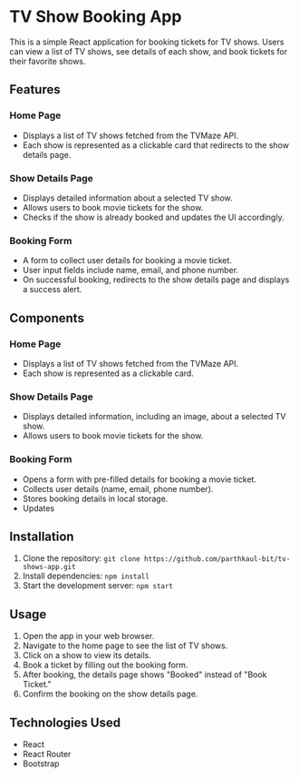 # TV Show Booking App

This is a simple React application for booking tickets for TV shows. Users can view a list of TV shows, see details of each show, and book tickets for their favorite shows.

## Features

### Home Page
- Displays a list of TV shows fetched from the TVMaze API.
- Each show is represented as a clickable card that redirects to the show details page.

### Show Details Page
- Displays detailed information about a selected TV show.
- Allows users to book movie tickets for the show.
- Checks if the show is already booked and updates the UI accordingly.

### Booking Form
- A form to collect user details for booking a movie ticket.
- User input fields include name, email, and phone number.
- On successful booking, redirects to the show details page and displays a success alert.

## Components

### Home Page
- Displays a list of TV shows fetched from the TVMaze API.
- Each show is represented as a clickable card.

### Show Details Page
- Displays detailed information, including an image, about a selected TV show.
- Allows users to book movie tickets for the show.

### Booking Form
- Opens a form with pre-filled details for booking a movie ticket.
- Collects user details (name, email, phone number).
- Stores booking details in local storage.
- Updates 

## Installation

1. Clone the repository: `git clone https://github.com/parthkaul-bit/tv-shows-app.git`
2. Install dependencies: `npm install`
3. Start the development server: `npm start`

## Usage

1. Open the app in your web browser.
2. Navigate to the home page to see the list of TV shows.
3. Click on a show to view its details.
4. Book a ticket by filling out the booking form.
5. After booking, the details page shows "Booked" instead of "Book Ticket."
6. Confirm the booking on the show details page.

## Technologies Used

- React
- React Router
- Bootstrap


